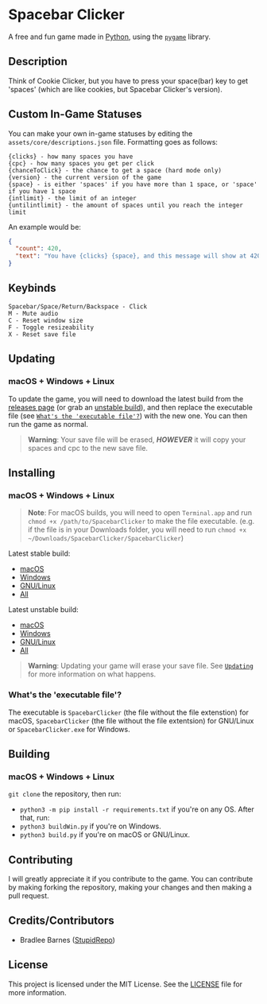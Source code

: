 # Spacebar Clicker
A free and fun game made in [Python][py], using the [`pygame`][pg] library.
## Description
Think of Cookie Clicker, but you have to press your space(bar) key to get 'spaces' (which are like cookies, but Spacebar Clicker's version).
## Custom In-Game Statuses
You can make your own in-game statuses by editing the `assets/core/descriptions.json` file.
Formatting goes as follows:
```
{clicks} - how many spaces you have
{cpc} - how many spaces you get per click
{chanceToClick} - the chance to get a space (hard mode only)
{version} - the current version of the game
{space} - is either 'spaces' if you have more than 1 space, or 'space' if you have 1 space
{intlimit} - the limit of an integer
{untilintlimit} - the amount of spaces until you reach the integer limit
```
An example would be:
```json
{
  "count": 420,
  "text": "You have {clicks} {space}, and this message will show at 420+ spaces!"
}
```
## Keybinds
```
Spacebar/Space/Return/Backspace - Click
M - Mute audio
C - Reset window size
F - Toggle resizeability
X - Reset save file
```
## Updating
### macOS + Windows + Linux
To update the game, you will need to download the latest build from the [releases page][alls] (or grab an [unstable build](#installing)), and then replace the executable file (see [`What's the 'executable file'?`](#whats-the-executable-file)) with the new one. You can then run the game as normal.

> **Warning**: Your save file will be erased, ***HOWEVER*** it will copy your spaces and cpc to the new save file.
## Installing
### macOS + Windows + Linux
> **Note**: For macOS builds, you will need to open `Terminal.app` and run `chmod +x /path/to/SpacebarClicker` to make the file executable. (e.g. if the file is in your Downloads folder, you will need to run `chmod +x ~/Downloads/SpacebarClicker/SpacebarClicker`)

Latest stable build:
- [macOS][macs]
- [Windows][wins]
- [GNU/Linux][lins]
- [All][alls]

Latest unstable build:
- [macOS][macu]
- [Windows][winu]
- [GNU/Linux][linu]
- [All][allu]

> **Warning**: Updating your game will erase your save file. See [`Updating`](#updating) for more information on what happens.

### What's the 'executable file'?
The executable is `SpacebarClicker` (the file without the file extenstion) for macOS, `SpacebarClicker` (the file without the file extentsion) for GNU/Linux or `SpacebarClicker.exe` for Windows.
## Building
### macOS + Windows + Linux
`git clone` the repository, then run:
- `python3 -m pip install -r requirements.txt` if you're on any OS.
After that, run:
- `python3 buildWin.py` if you're on Windows.
- `python3 build.py` if you're on macOS or GNU/Linux.
## Contributing
I will greatly appreciate it if you contribute to the game.
You can contribute by making forking the repository, making your changes and then making a pull request.
## Credits/Contributors
- Bradlee Barnes ([StupidRepo][bb-sr])
## License
This project is licensed under the MIT License. See the [LICENSE](LICENSE.md) file for more information.

[py]: https://www.python.org/
[pg]: https://www.pygame.org/

[macu]: https://nightly.link/StupidRepo/SpacebarClicker/workflows/main/main/macOS.zip
[macs]: https://github.com/StupidRepo/SpacebarClicker/releases/latest/download/macOS.zip

[winu]: https://nightly.link/StupidRepo/SpacebarClicker/workflows/main/main/Windows.zip
[wins]: https://github.com/StupidRepo/SpacebarClicker/releases/latest/download/Windows.zip

[linu]: https://nightly.link/StupidRepo/SpacebarClicker/workflows/main/main/Linux.zip
[lins]: https://github.com/StupidRepo/SpacebarClicker/releases/latest/download/Linux.zip

[allu]: https://nightly.link/StupidRepo/SpacebarClicker/workflows/main/main
[alls]: https://github.com/StupidRepo/SpacebarClicker/releases/latest

[bb-sr]: https://github.com/StupidRepo/